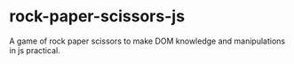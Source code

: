 # rock-paper-scissors-js

A game of rock paper scissors to make DOM knowledge and manipulations in js practical.